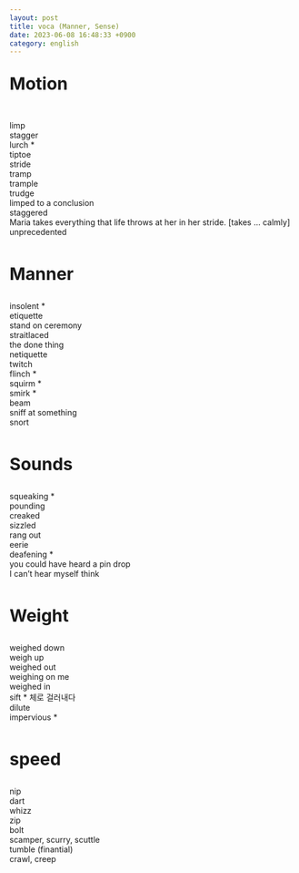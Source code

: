 ```yaml
---
layout: post
title: voca (Manner, Sense)
date: 2023-06-08 16:48:33 +0900
category: english
---
```

<p style="font-size:30px;"><b> Motion </b></p>
<br/>
limp
<br/>
stagger
<br/>
lurch *
<br/>
tiptoe
<br/>
stride
<br/>
tramp
<br/>
trample
<br/>
trudge
<br/>
limped to a conclusion
<br/>
staggered
<br/>
Maria takes everything that life throws at her in her stride. [takes ... 
calmly]
<br/>
unprecedented
<br/>
<br/>
<p style="font-size:30px;"><b> Manner </b></p>
insolent *
<br/>
etiquette
<br/>
stand on ceremony
<br/>
straitlaced
<br/>
the done thing
<br/>
netiquette
<br/>
twitch
<br/>
flinch *
<br/>
squirm *
<br/>
smirk *
<br/>
beam
<br/>
sniff at something
<br/>
snort
<br/>
<br/>
<p style="font-size:30px;"><b> Sounds </b></p>
squeaking *
<br/>
pounding
<br/>
creaked
<br/>
sizzled
<br/>
rang out
<br/>
eerie
<br/>
deafening *
<br/>
you could have heard a pin drop
<br/>
I can’t hear myself think
<br/>
<br/>
<p style="font-size:30px;"><b> Weight </b></p>
weighed down
<br/>
weigh up
<br/>
weighed out
<br/>
weighing on me
<br/>
weighed in
<br/>
sift * 체로 걸러내다
<br/>
dilute
<br/>
impervious *

<br/>

<br/>
<p style="font-size:30px;"><b> speed </b></p>

nip
<br/>
dart
<br/>
whizz
<br/>
zip
<br/>
bolt
<br/>
scamper, scurry, scuttle
<br/>
tumble (finantial)
<br/>
crawl, creep
<br/>